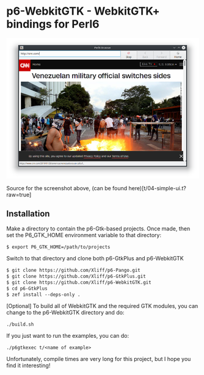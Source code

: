 # p6-WebkitGTK - WebkitGTK+ bindings for Perl6

![Screenshot](grabs/Perl6_Browser_SimpleUI.png?raw=true "P6 Browser Interface")

Source for the screenshot above, (can be found here)[t/04-simple-ui.t?raw=true]

## Installation

Make a directory to contain the p6-Gtk-based projects. Once made, then set the P6_GTK_HOME environment variable to that directory:

```
$ export P6_GTK_HOME=/path/to/projects
```

Switch to that directory and clone both p6-GtkPlus and p6-WebkitGTK

```
$ git clone https://github.com/Xliff/p6-Pango.git
$ git clone https://github.com/Xliff/p6-GtkPlus.git
$ git clone https://github.com/Xliff/p6-WebkitGTK.git
$ cd p6-GtkPlus
$ zef install --deps-only .
```

[Optional] To build all of WebkitGTK and the required GTK modules, you can change to the p6-WebkitGTK directory and do:

```
./build.sh
```

If you just want to run the examples, you can do:

```
./p6gtkexec t/<name of example>
```

Unfortunately, compile times are very long for this project, but I hope you find it interesting!
